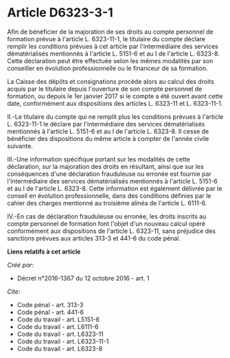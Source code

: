 # Article D6323-3-1

Afin de bénéficier de la majoration de ses droits au compte personnel de formation prévue à l'article L. 6323-11-1, le
titulaire du compte déclare remplir les conditions prévues à cet article par l'intermédiaire des services dématérialisés
mentionnés à l'article L. 5151-6 et au I de l'article L. 6323-8. Cette déclaration peut être effectuée selon les mêmes
modalités par son conseiller en évolution professionnelle ou le financeur de sa formation. 

La Caisse des dépôts et consignations procède alors au calcul des droits acquis par le titulaire depuis l'ouverture de son
compte personnel de formation, ou depuis le 1er janvier 2017 si le compte a été ouvert avant cette date, conformément aux
dispositions des articles L. 6323-11 et L. 6323-11-1. 

II.-Le titulaire du compte qui ne remplit plus les conditions prévues à l'article L. 6323-11-1 le déclare par l'intermédiaire
des services dématérialisés mentionnés à l'article L. 5151-6 et au I de l'article L. 6323-8. Il cesse de bénéficier des
dispositions du même article à compter de l'année civile suivante. 

III.-Une information spécifique portant sur les modalités de cette déclaration, sur la majoration des droits en résultant,
ainsi que sur les conséquences d'une déclaration frauduleuse ou erronée est fournie par l'intermédiaire des services
dématérialisés mentionnés à l'article L. 5151-6 et au I de l'article L. 6323-8. Cette information est également délivrée par
le conseil en évolution professionnelle, dans des conditions définies par le cahier des charges mentionné au troisième alinéa
de l'article L. 6111-6. 

IV.-En cas de déclaration frauduleuse ou erronée, les droits inscrits au compte personnel de formation font l'objet d'un
nouveau calcul opéré conformément aux dispositions de l'article L. 6323-11, sans préjudice des sanctions prévues aux articles
313-3 et 441-6 du code pénal.

**Liens relatifs à cet article**

_Créé par_:

  - Décret n°2016-1367 du 12 octobre 2016 - art. 1

_Cite_:

  - Code pénal - art. 313-3
  - Code pénal - art. 441-6
  - Code du travail - art. L5151-6
  - Code du travail - art. L6111-6
  - Code du travail - art. L6323-11
  - Code du travail - art. L6323-11-1
  - Code du travail - art. L6323-8

